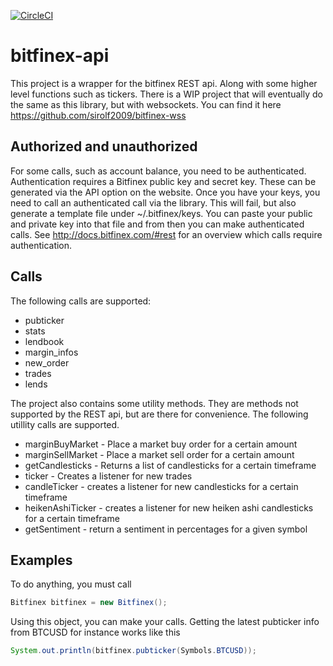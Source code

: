 [![CircleCI](https://circleci.com/gh/sirolf2009/bitfinex-api.svg?style=svg)](https://circleci.com/gh/sirolf2009/bitfinex-api)

# bitfinex-api

This project is a wrapper for the bitfinex REST api. Along with some higher level functions such as tickers.
There is a WIP project that will eventually do the same as this library, but with websockets. You can find it here https://github.com/sirolf2009/bitfinex-wss

## Authorized and unauthorized

For some calls, such as account balance, you need to be authenticated. Authentication requires a Bitfinex public key and secret key.
These can be generated via the API option on the website. Once you have your keys, you need to call an authenticated call via the library. This will fail, but also generate a template file under ~/.bitfinex/keys.
You can paste your public and private key into that file and from then you can make authenticated calls.
See http://docs.bitfinex.com/#rest for an overview which calls require authentication.

## Calls

The following calls are supported:
- pubticker
- stats
- lendbook
- margin_infos
- new_order
- trades
- lends

The project also contains some utility methods. They are methods not supported by the REST api, but are there for convenience. The following utillity calls are supported.
- marginBuyMarket - Place a market buy order for a certain amount
- marginSellMarket - Place a market sell order for a certain amount
- getCandlesticks - Returns a list of candlesticks for a certain timeframe
- ticker - Creates a listener for new trades
- candleTicker - creates a listener for new candlesticks for a certain timeframe
- heikenAshiTicker - creates a listener for new heiken ashi candlesticks for a certain timeframe
- getSentiment - return a sentiment in percentages for a given symbol

## Examples

To do anything, you must call 
```java
Bitfinex bitfinex = new Bitfinex();
```

Using this object, you can make your calls. Getting the latest pubticker info from BTCUSD for instance works like this
```java
System.out.println(bitfinex.pubticker(Symbols.BTCUSD));
```
